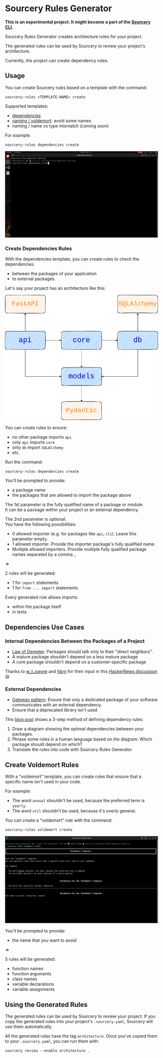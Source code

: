 # Sourcery Rules Generator 

**This is an experimental project. It might become a part of the [Sourcery CLI](https://docs.sourcery.ai/Overview/Products/Command-Line/).**

Sourcery Rules Generator creates architecture rules for your project.

The generated rules can be used by Sourcery to review your project's architecture.

Currently, the project can create dependency rules.

## Usage

You can create Sourcery rules based on a template with the command:

```
sourcery-rules <TEMPLATE-NAME> create
```

Supported templates:

* [dependencies](#create-dependencies-rules)
* [naming / voldemort](#create-voldemort-rules): avoid some names
* naming / name vs type mismatch (coming soon)

For example:

```
sourcery-rules dependencies create
```

![gif sourcery-rules dependencies create](https://raw.githubusercontent.com/sourcery-ai/sourcery-rules-generator/main/sourcery-rules_dependencies_create.gif)

### Create Dependencies Rules

With the dependencies template, you can create rules to check the dependencies:

* between the packages of your application
* to external packages.

Let's say your project has an architecture like this:

![dependencies overview](https://raw.githubusercontent.com/sourcery-ai/sourcery-rules-generator/main/dependencies.png)

You can create rules to ensure:

* no other package imports `api`
* only `api` imports `core`
* only `db` import `SQLAlchemy`
* etc.

Run the command:

```
sourcery-rules dependencies create
```

You'll be prompted to provide:

* a package name
* the packages that are allowed to import the package above

The 1st parameter is the fully qualified name of a package or module.  
It can be a package within your project or an external dependency.

The 2nd parameter is optional.  
You have the following possibilities:

* 0 allowed importer (e.g. for packages like `api`, `cli`). Leave this parameter empty.
* 1 allowed importer. Provide the importer package's fully qualified name.
* Multiple allowed importers. Provide multiple fully qualified package names separated by a comma `,`

=>

2 rules will be generated:

* 1 for `import` statements
* 1 for `from ... import` statements

Every generated rule allows imports:

* within the package itself
* in tests

## Dependencies Use Cases

### Internal Dependencies Between the Packages of a Project

* [Law of Demeter](https://en.wikipedia.org/wiki/Law_of_Demeter): Packages should talk only to their "direct neighbors".
* A mature package shouldn't depend on a less mature package
* A core package shouldn't depend on a customer-specific package

Thanks to [w_t_payne](https://news.ycombinator.com/user?id=w_t_payne) and [hbrn](https://news.ycombinator.com/user?id=hbrn) for their input in this [HackerNews discussion](https://news.ycombinator.com/item?id=33999191#34001608) 😃

### External Dependencies

* [Gateway pattern](https://martinfowler.com/articles/gateway-pattern.html): Ensure that only a dedicated package of your software communicates with an external dependency.
* Ensure that a deprecated library isn't used

This [blog post](https://sourcery.ai/blog/dependency-rules/) shows a 3-step method of defining dependency rules:

1. Draw a diagram showing the optimal dependencies between your packages.
2. Phrase some rules in a human language based on the diagram: Which package should depend on which?
3. Translate the rules into code with Sourcery Rules Generator.

## Create Voldemort Rules

With a "voldemort" template, you can create rules that ensure that a specific name isn't used in your code.

For example:

* The word `annual` shouldn't be used, because the preferred term is `yearly`.
* The word `util` shouldn't be used, because it's overly general.

You can create a "voldemort" rule with the command:

```
sourcery-rules voldemort create
```

![screenshot sourcery-rules voldemort create](https://raw.githubusercontent.com/sourcery-ai/sourcery-rules-generator/main/voldemort_create.png)

You'll be prompted to provide:

* the name that you want to avoid

=>

5 rules will be generated:

* function names
* function arguments
* class names
* variable declarations
* variable assignments

## Using the Generated Rules

The generated rules can be used by Sourcery to review your project.
If you copy the generated rules into your project's `.sourcery.yaml`, Sourcery will use them automatically.

All the generated rules have the tag `architecture`. Once you've copied them to your `.sourcery.yaml`, you can run them with:

```
sourcery review --enable architecture .
```